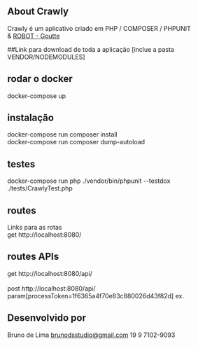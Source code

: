 ## About Crawly
Crawly é um aplicativo criado em PHP / COMPOSER / PHPUNIT<br> &
<a href="https://github.com/FriendsOfPHP/Goutte">ROBOT - Goutte</a>

##Link para download de toda a aplicação [inclue a pasta VENDOR/NODEMODULES]


## rodar o docker
docker-compose up

## instalação
docker-compose run composer install<br/>
docker-compose run composer dump-autoload<br/>

## testes
docker-compose run php ./vendor/bin/phpunit --testdox ./tests/CrawlyTest.php<br/>

## routes
Links para as rotas<br/>
get http://localhost:8080/<br/>

## routes APIs
get http://localhost:8080/api/<br/>
<br/>
post http://localhost:8080/api/<br/>
param[processToken=1f6365a4f70e83c880026d43f82d] ex.


## Desenvolvido por 
Bruno de Lima
brunodsstudio@gmail.com
19 9 7102-9093
